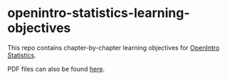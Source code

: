 # openintro-statistics-learning-objectives

This repo contains chapter-by-chapter learning objectives for 
[OpenIntro Statistics](https://www.openintro.org/stat/textbook.php?stat_book=os).

PDF files can also be found [here](https://www.openintro.org/stat/textbook.php?stat_book=os).